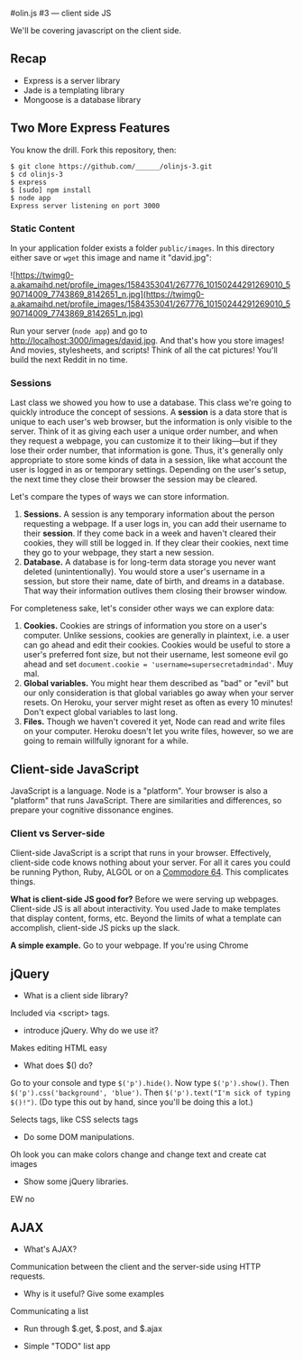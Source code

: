 #olin.js #3 — client side JS

We'll be covering javascript on the client side.

## Recap

* Express is a server library
* Jade is a templating library
* Mongoose is a database library

## Two More Express Features

You know the drill. Fork this repository, then:

```
$ git clone https://github.com/______/olinjs-3.git
$ cd olinjs-3
$ express
$ [sudo] npm install
$ node app
Express server listening on port 3000
```

### Static Content

In your application folder exists a folder `public/images`. In this directory either save or `wget` this image and name it "david.jpg":

![https://twimg0-a.akamaihd.net/profile_images/1584353041/267776_10150244291269010_590714009_7743869_8142651_n.jpg](https://twimg0-a.akamaihd.net/profile_images/1584353041/267776_10150244291269010_590714009_7743869_8142651_n.jpg)

Run your server (`node app`) and go to [http://localhost:3000/images/david.jpg](http://localhost:3000/images/david.jpg). And that's how you store images! And movies, stylesheets, and scripts! Think of all the cat pictures! You'll build the next Reddit in no time.

### Sessions

Last class we showed you how to use a database. This class we're going to quickly introduce the concept of sessions. A **session** is a data store that is unique to each user's web browser, but the information is only visible to the server. Think of it as giving each user a unique order number, and when they request a webpage, you can customize it to their liking&mdash;but if they lose their order number, that information is gone. Thus, it's generally only appropriate to store some kinds of data in a session, like what account the user is logged in as or temporary settings. Depending on the user's setup, the next time they close their browser the session may be cleared.

Let's compare the types of ways we can store information.

1. **Sessions.** A session is any temporary information about the person requesting a webpage. If a user logs in, you can add their username to their **session**. If they come back in a week and haven't cleared their cookies, they will still be logged in. If they clear their cookies, next time they go to your webpage, they start a new session.
1. **Database.** A database is for long-term data storage you never want deleted (unintentionally). You would store a user's username in a session, but store their name, date of birth, and dreams in a database. That way their information outlives them closing their browser window.

For completeness sake, let's consider other ways we can explore data:

1. **Cookies.** Cookies are strings of information you store on a user's computer. Unlike sessions, cookies are generally in plaintext, i.e. a user can go ahead and edit their cookies. Cookies would be useful to store a user's preferred font size, but not their username, lest someone evil go ahead and set `document.cookie = 'username=supersecretadmindad'`. Muy mal.
1. **Global variables.** You might hear them described as "bad" or "evil" but our only consideration is that global variables go away when your server resets. On Heroku, your server might reset as often as every 10 minutes! Don't expect global variables to last long.
1. **Files.** Though we haven't covered it yet, Node can read and write files on your computer. Heroku doesn't let you write files, however, so we are going to remain willfully ignorant for a while.

## Client-side JavaScript

JavaScript is a language. Node is a "platform". Your browser is also a "platform" that runs JavaScript. There are similarities and differences, so prepare your cognitive dissonance engines.

### Client vs Server-side

Client-side JavaScript is a script that runs in your browser. Effectively, client-side code knows nothing about your server. For all it cares you could be running Python, Ruby, ALGOL or on a [Commodore 64](www.c64web.com). This complicates things.

**What is client-side JS good for?** Before we were serving up webpages. Client-side JS is all about interactivity. You used Jade to make templates that display content, forms, etc. Beyond the limits of what a template can accomplish, client-side JS picks up the slack.

**A simple example.** Go to your webpage. If you're using Chrome 

## jQuery

* What is a client side library?

Included via \<script\> tags.

* introduce jQuery. Why do we use it?

Makes editing HTML easy

* What does $() do?

Go to your console and type `$('p').hide()`. Now type `$('p').show()`. Then `$('p').css('background', 'blue')`. Then `$('p').text("I'm sick of typing $()!")`. (Do type this out by hand, since you'll be doing this a lot.)

Selects tags, like CSS selects tags

* Do some DOM manipulations.

Oh look you can make colors change and change text and create cat images

* Show some jQuery libraries.

EW no

## AJAX

* What's AJAX?

Communication between the client and the server-side using HTTP requests.

* Why is it useful? Give some examples

Communicating a list

* Run through $.get, $.post, and $.ajax

* Simple "TODO" list app
